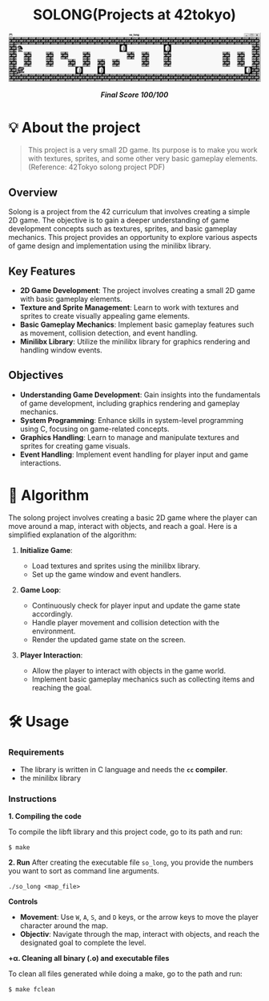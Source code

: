 <h1 align="center">
	SOLONG(Projects at 42tokyo)
</h1>

<p align="center">
	<img src="./img/Screenshot 2024-08-04 171105.png" width="700">
</p>

<p align="center">
	<b><i>Final Score 100/100</i></b><br>
</p>

# 💡 About the project

> This project is a very small 2D game.
> Its purpose is to make you work with textures, sprites, and some other very basic gameplay elements.
> (Reference: 42Tokyo solong project PDF)

## Overview
Solong is a project from the 42 curriculum that involves creating a simple 2D game.
The objective is to gain a deeper understanding of game development concepts such as textures, sprites, and basic gameplay mechanics.
This project provides an opportunity to explore various aspects of game design and implementation using the minilibx library.

## Key Features
- **2D Game Development**: The project involves creating a small 2D game with basic gameplay elements.
- **Texture and Sprite Management**: Learn to work with textures and sprites to create visually appealing game elements.
- **Basic Gameplay Mechanics**: Implement basic gameplay features such as movement, collision detection, and event handling.
- **Minilibx Library**: Utilize the minilibx library for graphics rendering and handling window events.

## Objectives
- **Understanding Game Development**: Gain insights into the fundamentals of game development, including graphics rendering and gameplay mechanics.
- **System Programming**: Enhance skills in system-level programming using C, focusing on game-related concepts.
- **Graphics Handling**: Learn to manage and manipulate textures and sprites for creating game visuals.
- **Event Handling**: Implement event handling for player input and game interactions.

# 🚀 Algorithm
The solong project involves creating a basic 2D game where the player can move around a map, interact with objects, and reach a goal. Here is a simplified explanation of the algorithm:

1. **Initialize Game**:
   - Load textures and sprites using the minilibx library.
   - Set up the game window and event handlers.

2. **Game Loop**:
   - Continuously check for player input and update the game state accordingly.
   - Handle player movement and collision detection with the environment.
   - Render the updated game state on the screen.

3. **Player Interaction**:
   - Allow the player to interact with objects in the game world.
   - Implement basic gameplay mechanics such as collecting items and reaching the goal.

# 🛠️ Usage

### Requirements

- The library is written in C language and needs the **`cc` compiler**.
- the minilibx library

### Instructions

**1. Compiling the code**

To compile the  libft library and this project code, go to its path and run:

```shell
$ make
```

**2. Run**
After creating the executable file `so_long`, you provide the numbers you want to sort as command line arguments.

```shell
./so_long <map_file>
```
**Controls**
- **Movement**: Use `W`, `A`, `S`, and `D` keys, or the arrow keys to move the player character around the map.
- **Objectiv**: Navigate through the map, interact with objects, and reach the designated goal to complete the level.

**+α. Cleaning all binary (.o) and executable files**

To clean all files generated while doing a make, go to the path and run:

```shell
$ make fclean
```
